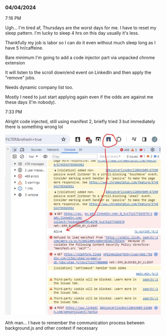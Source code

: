 ### 04/04/2024

7:16 PM

Ugh... I'm tired af, Thursdays are the worst days for me. I have to reset my sleep pattern. I'm lucky to sleep 4 hrs on this day usually it's less.

Thankfully my job is labor so I can do it even without much sleep long as I have 5 hr/caffeine.

Bare minimum I'm going to add a code injector part via unpacked chrome extension

It will listen to the scroll down/end event on LinkedIn and then apply the "remove" jobs.

Needs dynamic company list too.

Mostly I need to just start applying again even if the odds are against me these days (I'm nobody).

7:33 PM

Alright code injected, still using manifest 2, briefly tried 3 but immediately there is something wrong lol

<img src="./devlog-images/alive.JPG"/>

Ahh man... I have to remember the communication process between background.js and other context if necessary
